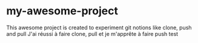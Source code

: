# my-awesome-project
This awesome project is created to experiment git notions like clone, push and pull
J'ai réussi à faire clone, pull et je m'apprête à faire push
test
